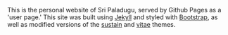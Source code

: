 This is the personal website of Sri Paladugu, served by Github Pages as a 'user page.' This site was built using [Jekyll](http://jekyllrb.com/) and styled with [Bootstrap](http://getbootstrap.com/), as well as modified versions of the [sustain](http://www.github.com/biomadeira/sustain) and [vitae](http://github.com/biomadeira/vitae) themes.
